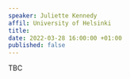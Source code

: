 ```yaml
---
speaker: Juliette Kennedy
affil: University of Helsinki
title:
date: 2022-03-28 16:00:00 +01:00
published: false
---
```


TBC
